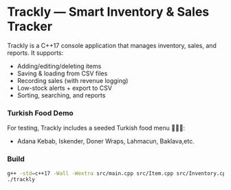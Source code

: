 # Trackly — Smart Inventory & Sales Tracker

Trackly is a C++17 console application that manages inventory, sales, and reports.
It supports:
- Adding/editing/deleting items
- Saving & loading from CSV files
- Recording sales (with revenue logging)
- Low-stock alerts + export to CSV
- Sorting, searching, and reports

### Turkish Food Demo
For testing, Trackly includes a seeded Turkish food menu 🍢🥙🍵:
- Adana Kebab, Iskender, Doner Wraps, Lahmacun, Baklava,etc.

### Build
```bash
g++ -std=c++17 -Wall -Wextra src/main.cpp src/Item.cpp src/Inventory.cpp -o trackly
./trackly